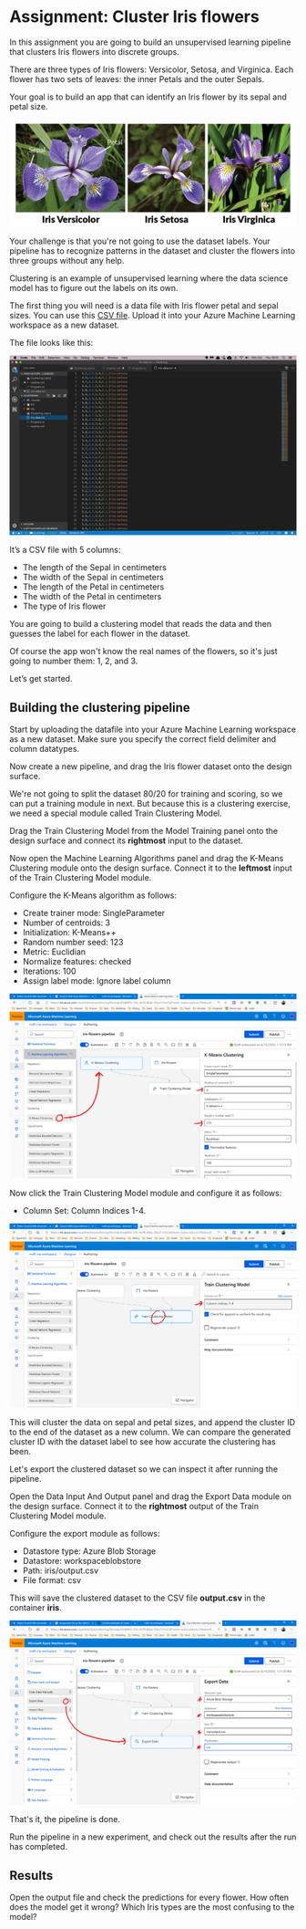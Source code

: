 # Assignment: Cluster Iris flowers

In this assignment you are going to build an unsupervised learning pipeline that clusters Iris flowers into discrete groups. 

There are three types of Iris flowers: Versicolor, Setosa, and Virginica. Each flower has two sets of leaves: the inner Petals and the outer Sepals.

Your goal is to build an app that can identify an Iris flower by its sepal and petal size.

![Iris flowers](./assets/flowers.png)

Your challenge is that you're not going to use the dataset labels. Your pipeline has to recognize patterns in the dataset and cluster the flowers into three groups without any help. 

Clustering is an example of unsupervised learning where the data science model has to figure out the labels on its own. 

The first thing you will need is a data file with Iris flower petal and sepal sizes. You can use this [CSV file](https://github.com/mdfarragher/CLA/blob/master/Clustering/IrisFlower/iris-data.csv). Upload it into your Azure Machine Learning workspace as a new dataset.

The file looks like this:

![Data file](./assets/data.png)

It’s a CSV file with 5 columns:

* The length of the Sepal in centimeters
* The width of the Sepal in centimeters
* The length of the Petal in centimeters
* The width of the Petal in centimeters
* The type of Iris flower

You are going to build a clustering model that reads the data and then guesses the label for each flower in the dataset.

Of course the app won't know the real names of the flowers, so it's just going to number them: 1, 2, and 3.

Let’s get started. 

## Building the clustering pipeline

Start by uploading the datafile into your Azure Machine Learning workspace as a new dataset. Make sure you specify the correct field delimiter and column datatypes.

Now create a new pipeline, and drag the Iris flower dataset onto the design surface. 

We're not going to split the dataset 80/20 for training and scoring, so we can put a training module in next. But because this is a clustering exercise, we need a special module called Train Clustering Model. 

Drag the Train Clustering Model from the Model Training panel onto the design surface and connect its **rightmost** input to the dataset.

Now open the Machine Learning Algorithms panel and drag the K-Means Clustering module onto the design surface. Connect it to the **leftmost** input of the Train Clustering Model module.

Configure the K-Means algorithm as follows:

* Create trainer mode: SingleParameter
* Number of centroids: 3
* Initialization: K-Means++
* Random number seed: 123
* Metric: Euclidian
* Normalize features: checked
* Iterations: 100
* Assign label mode: Ignore label column

![Setup pipeline step 1](./assets/pipeline1.png)

Now click the Train Clustering Model module and configure it as follows:

* Column Set: Column Indices 1-4.

![Setup pipeline step 2](./assets/pipeline2.png)

This will cluster the data on sepal and petal sizes, and append the cluster ID to the end of the dataset as a new column. We can compare the generated cluster ID with the dataset label to see how accurate the clustering has been. 

Let's export the clustered dataset so we can inspect it after running the pipeline. 

Open the Data Input And Output panel and drag the Export Data module on the design surface. Connect it to the **rightmost** output of the Train Clustering Model module. 

Configure the export module as follows:

* Datastore type: Azure Blob Storage
* Datastore: workspaceblobstore
* Path: iris/output.csv
* File format: csv

This will save the clustered dataset to the CSV file **output.csv** in the container **iris**. 

![Setup pipeline step 3](./assets/pipeline3.png)

That's it, the pipeline is done.

Run the pipeline in a new experiment, and check out the results after the run has completed.

## Results

Open the output file and check the predictions for every flower. How often does the model get it wrong? Which Iris types are the most confusing to the model?
